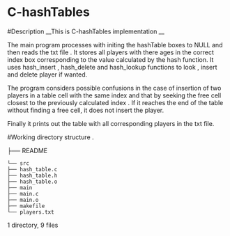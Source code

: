 # C-hashTables
#Description
__This is C-hashTables implementation __ 

The main program processes with initing the hashTable boxes to NULL and then  reads the txt file .
It stores all players with there ages in the correct index box corresponding to the value calculated by the hash function.
It uses hash_insert , hash_delete and hash_lookup functions to look , insert and delete player if wanted.

The program considers possible confusions in the case of insertion of two players in a table cell with the same index and that by seeking the free cell closest to 
the previously calculated  index .
If it reaches the end of the table without finding a free cell, it does not insert the player.


Finally it prints out the table with all corresponding players in the txt file.

#Working directory structure
.

├── README  

    └── src
    ├── hash_table.c
    ├── hash_table.h
    ├── hash_table.o
    ├── main
    ├── main.c
    ├── main.o
    ├── makefile
    └── players.txt
    
        
1 directory, 9 files

